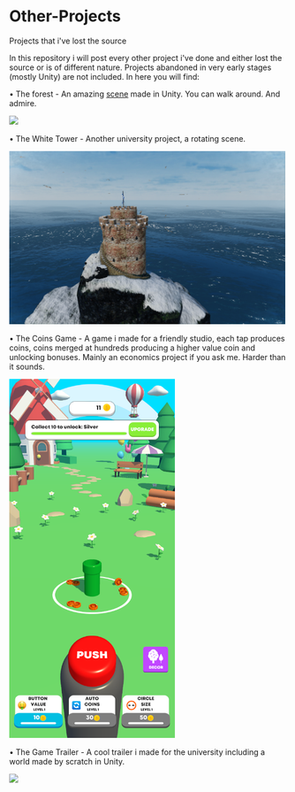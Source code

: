 # Other-Projects
Projects that i've lost the source

In this repository i will post every other project i've done and either lost the source or is of different nature. Projects abandoned in very early stages (mostly Unity) are not included. In here you will find:

• The forest - An amazing [scene](https://github.com/Mistral-Designs/Other-Projects/blob/master/forest.rar) made in Unity. You can walk around. And admire.

<img src="https://github.com/Mistral-Designs/Other-Projects/blob/master/forest.png" width="500">

• The White Tower - Another university project, a rotating scene.

<img src="https://github.com/Mistral-Designs/Other-Projects/blob/master/tower.png" width="500">

• The Coins Game - A game i made for a friendly studio, each tap produces coins, coins merged at hundreds producing a higher value coin and unlocking bonuses. Mainly an economics project if you ask me. Harder than it sounds.

<img src="https://github.com/Mistral-Designs/Other-Projects/blob/master/coins.png" width="300">

• The Game Trailer - A cool trailer i made for the university including a world made by scratch in Unity.

<img src="https://github.com/Mistral-Designs/Other-Projects/blob/master/trailer.gif" width="500">
